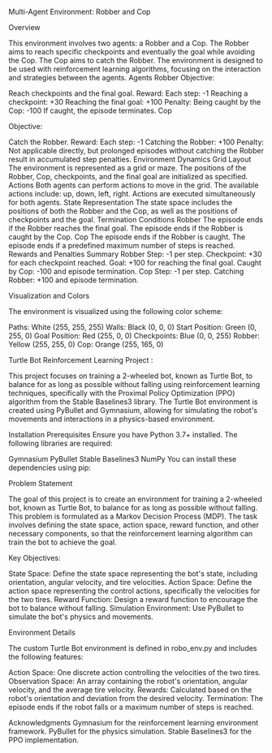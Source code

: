 Multi-Agent Environment: Robber and Cop 


Overview


This environment involves two agents: a Robber and a Cop. The Robber aims to reach specific checkpoints and eventually the goal while avoiding the Cop. The Cop aims to catch the Robber. The environment is designed to be used with reinforcement learning algorithms, focusing on the interaction and strategies between the agents.
Agents
Robber
Objective:


Reach checkpoints and the final goal.
Reward:
Each step: -1
Reaching a checkpoint: +30
Reaching the final goal: +100
Penalty:
Being caught by the Cop: -100
If caught, the episode terminates.
Cop


Objective:


Catch the Robber.
Reward:
Each step: -1
Catching the Robber: +100
Penalty:
Not applicable directly, but prolonged episodes without catching the Robber result in accumulated step penalties.
Environment Dynamics
Grid Layout
The environment is represented as a grid or maze.
The positions of the Robber, Cop, checkpoints, and the final goal are initialized as specified.
Actions
Both agents can perform actions to move in the grid.
The available actions include: up, down, left, right.
Actions are executed simultaneously for both agents.
State Representation
The state space includes the positions of both the Robber and the Cop, as well as the positions of checkpoints and the goal.
Termination Conditions
Robber
The episode ends if the Robber reaches the final goal.
The episode ends if the Robber is caught by the Cop.
Cop
The episode ends if the Robber is caught.
The episode ends if a predefined maximum number of steps is reached.
Rewards and Penalties Summary
Robber
Step: -1 per step.
Checkpoint: +30 for each checkpoint reached.
Goal: +100 for reaching the final goal.
Caught by Cop: -100 and episode termination.
Cop
Step: -1 per step.
Catching Robber: +100 and episode termination.

Visualization and Colors


The environment is visualized using the following color scheme:


Paths: White (255, 255, 255)
Walls: Black (0, 0, 0)
Start Position: Green (0, 255, 0)
Goal Position: Red (255, 0, 0)
Checkpoints: Blue (0, 0, 255)
Robber: Yellow (255, 255, 0)
Cop: Orange (255, 165, 0)















Turtle Bot Reinforcement Learning Project :


This project focuses on training a 2-wheeled bot, known as Turtle Bot, to balance for as long as possible without falling using reinforcement learning techniques, specifically with the Proximal Policy Optimization (PPO) algorithm from the Stable Baselines3 library. The Turtle Bot environment is created using PyBullet and Gymnasium, allowing for simulating the robot's movements and interactions in a physics-based environment.


Installation
Prerequisites
Ensure you have Python 3.7+ installed. The following libraries are required:

Gymnasium
PyBullet
Stable Baselines3
NumPy
You can install these dependencies using pip:



Problem Statement


The goal of this project is to create an environment for training a 2-wheeled bot, known as Turtle Bot, to balance for as long as possible without falling. This problem is formulated as a Markov Decision Process (MDP). The task involves defining the state space, action space, reward function, and other necessary components, so that the reinforcement learning algorithm can train the bot to achieve the goal.

Key Objectives:


State Space: Define the state space representing the bot's state, including orientation, angular velocity, and tire velocities.
Action Space: Define the action space representing the control actions, specifically the velocities for the two tires.
Reward Function: Design a reward function to encourage the bot to balance without falling.
Simulation Environment: Use PyBullet to simulate the bot's physics and movements.


Environment Details


The custom Turtle Bot environment is defined in robo_env.py and includes the following features:

Action Space: One discrete action controlling the velocities of the two tires.
Observation Space: An array containing the robot's orientation, angular velocity, and the average tire velocity.
Rewards: Calculated based on the robot's orientation and deviation from the desired velocity.
Termination: The episode ends if the robot falls or a maximum number of steps is reached.



Acknowledgments
Gymnasium for the reinforcement learning environment framework.
PyBullet for the physics simulation.
Stable Baselines3 for the PPO implementation.

